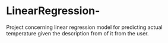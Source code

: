 # LinearRegression-
Project concerning linear regression model for predicting actual temperature given the description from of it from the user. 

